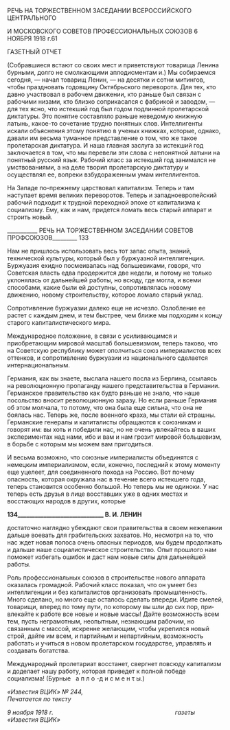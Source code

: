 РЕЧЬ НА ТОРЖЕСТВЕННОМ ЗАСЕДАНИИ ВСЕРОССИЙСКОГО ЦЕНТРАЛЬНОГО

И МОСКОВСКОГО СОВЕТОВ ПРОФЕССИОНАЛЬНЫХ СОЮЗОВ 6 НОЯБРЯ 1918 г.61

ГАЗЕТНЫЙ ОТЧЕТ

(Собравшиеся встают со своих мест и приветст­вуют товарища Ленина бурными, долго не смол­кающими аплодисментам и.) Мы собираемся сегодня, — начал товарищ Ленин, — на десятки и сотни митингов, чтобы праздновать годовщину Октябрьского переворота. Для тех, кто давно участвовал в рабочем движении, кто раньше был связан с рабочими низами, кто близко соприкасался с фабрикой и заводом, — для тех ясно, что истекший год был годом подлинной пролетарской диктатуры. Это понятие состав­ляло раньше неведомую книжную латынь, какое-то сочетание трудно понятных слов. Интеллигенты искали объяснения этому понятию в ученых книжках, которые, однако, давали им весьма туманное представление о том, что же такое пролетарская диктатура. И наша главная заслуга за истекший год заключается в том, что мы перевели эти слова с непонятной латыни на понятный русский язык. Рабочий класс за истекший год зани­мался не умствованиями, а на деле творил пролетарскую диктатуру и осуществлял ее, вопреки взбудораженным умам интеллигентов.

На Западе по-прежнему царствовал капитализм. Теперь и там наступает время вели­ких переворотов. Теперь и западноевропейский рабочий подходит к трудной переход­ной эпохе от капитализма к социализму. Ему, как и нам, придется ломать весь старый аппарат и строить новый.

  

___________ РЕЧЬ НА ТОРЖЕСТВЕННОМ ЗАСЕДАНИИ СОВЕТОВ ПРОФСОЮЗОВ_________ 133

Нам не пришлось использовать весь тот запас опыта, знаний, технической культуры, который был у буржуазной интеллигенции. Буржуазия ехидно посмеивалась над боль­шевиками, говоря, что Советская власть едва продержится две недели, и потому не только уклонялась от дальнейшей работы, но всюду, где могла, и всеми способами, ка­кие были ей доступны, сопротивлялась новому движению, новому строительству, кото­рое ломало старый уклад.

Сопротивление буржуазии далеко еще не исчезло. Озлобление ее растет с каждым днем, и тем быстрее, чем ближе мы подходим к концу старого капиталистического ми­ра.

Международное положение, в связи с усиливающимся и приобретающим мировой масштаб большевизмом, теперь таково, что на Советскую республику может ополчить­ся союз империалистов всех оттенков, и сопротивление буржуазии из национального сделается интернациональным.

Германия, как вы знаете, выслала нашего посла из Берлина, ссылаясь на революци­онную пропаганду нашего представительства в Германии. Германское правительство как будто раньше не знало, что наше посольство вносит революционную заразу. Но ес­ли раньше Германия об этом молчала, то потому, что она была еще сильна, что она не боялась нас. Теперь же, после военного краха, мы стали ей страшны. Германские гене­ралы и капиталисты обращаются к союзникам и говорят им: вы хоть и победили нас, но не очень увлекайтесь в ваших экспериментах над нами, ибо и вам и нам грозит мировой большевизм, в борьбе с которым мы можем вам пригодиться.

И весьма возможно, что союзные империалисты объединятся с немецким империа­лизмом, если, конечно, последний к этому моменту еще уцелеет, для соединенного по­хода на Россию. Вот почему опасность, которая окружала нас в течение всего истекше­го года, теперь становится особенно большой. Но теперь мы не одиноки. У нас теперь есть друзья в лице восставших уже в одних местах и восстающих народов в других, ко­торые

  

**134______________________________ В. И. ЛЕНИН**

достаточно наглядно убеждают свои правительства в своем нежелании дальше воевать для грабительских захватов. Но, несмотря на то, что нас ждет новая полоса очень опас­ных периодов, мы будем продолжать и дальше наше социалистическое строительство. Опыт прошлого нам поможет избегать ошибок и даст нам новые силы для дальнейшей работы.

Роль профессиональных союзов в строительстве нового аппарата оказалась громад­ной. Рабочий класс показал, что он умеет без интеллигенции и без капиталистов орга­низовать промышленность. Много сделано, но много еще осталось сделать впереди. Идите смелей, товарищи, вперед по тому пути, по которому вы шли до сих пор, при­влекайте к работе все новые и новые массы! Дайте возможность всем тем, пусть негра­мотным, неопытным, незнающим рабочим, но связанным с массой, искренне желаю­щим, чтобы укрепился новый строй, дайте им всем, и партийным и непартийным, воз­можность работать и учиться в новом пролетарском государстве, управлять и создавать богатства.

Международный пролетариат восстанет, свергнет повсюду капитализм и доделает нашу работу, которая приведет к полной победе социализма! (Бурные   а п л о -д и с м е н τ ы.)

_«Известия ВЦИК» № 244,                                                                  Печатается по тексту_

_9 ноября 1918 г.                                                                        газеты «Известия ВЦИК»_